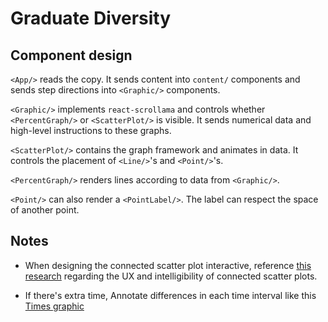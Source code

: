 # Graduate Diversity

## Component design

`<App/>` reads the copy. It sends content into `content/` components and sends step directions into `<Graphic/>` components.

`<Graphic/>` implements `react-scrollama` and controls whether `<PercentGraph/>` or `<ScatterPlot/>` is visible. It sends numerical data and high-level instructions to these graphs.

`<ScatterPlot/>` contains the graph framework and animates in data. It controls the placement of `<Line/>`'s and `<Point/>`'s.

`<PercentGraph/>` renders lines according to data from `<Graphic/>`.

`<Point/>` can also render a `<PointLabel/>`. The label can respect the space of another point.

## Notes

* When designing the connected scatter plot interactive, reference [this research](http://steveharoz.com/research/connected_scatterplot/) regarding the UX and intelligibility of connected scatter plots.

* If there's extra time, Annotate differences in each time interval like this [Times graphic](http://4.bp.blogspot.com/-hKr9ETXwdj4/UFjJWm7daEI/AAAAAAAAAxI/O5EMLZTu5Zw/s1600/02metrics-popup-v3.jpg)
